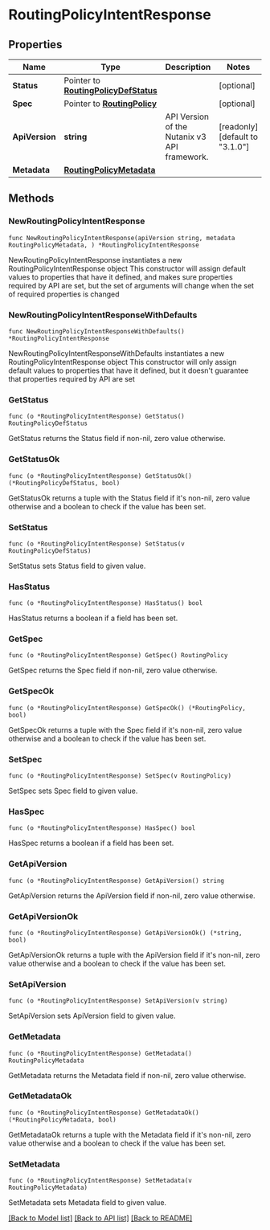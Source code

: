 # RoutingPolicyIntentResponse

## Properties

Name | Type | Description | Notes
------------ | ------------- | ------------- | -------------
**Status** | Pointer to [**RoutingPolicyDefStatus**](RoutingPolicyDefStatus.md) |  | [optional] 
**Spec** | Pointer to [**RoutingPolicy**](RoutingPolicy.md) |  | [optional] 
**ApiVersion** | **string** | API Version of the Nutanix v3 API framework. | [readonly] [default to "3.1.0"]
**Metadata** | [**RoutingPolicyMetadata**](RoutingPolicyMetadata.md) |  | 

## Methods

### NewRoutingPolicyIntentResponse

`func NewRoutingPolicyIntentResponse(apiVersion string, metadata RoutingPolicyMetadata, ) *RoutingPolicyIntentResponse`

NewRoutingPolicyIntentResponse instantiates a new RoutingPolicyIntentResponse object
This constructor will assign default values to properties that have it defined,
and makes sure properties required by API are set, but the set of arguments
will change when the set of required properties is changed

### NewRoutingPolicyIntentResponseWithDefaults

`func NewRoutingPolicyIntentResponseWithDefaults() *RoutingPolicyIntentResponse`

NewRoutingPolicyIntentResponseWithDefaults instantiates a new RoutingPolicyIntentResponse object
This constructor will only assign default values to properties that have it defined,
but it doesn't guarantee that properties required by API are set

### GetStatus

`func (o *RoutingPolicyIntentResponse) GetStatus() RoutingPolicyDefStatus`

GetStatus returns the Status field if non-nil, zero value otherwise.

### GetStatusOk

`func (o *RoutingPolicyIntentResponse) GetStatusOk() (*RoutingPolicyDefStatus, bool)`

GetStatusOk returns a tuple with the Status field if it's non-nil, zero value otherwise
and a boolean to check if the value has been set.

### SetStatus

`func (o *RoutingPolicyIntentResponse) SetStatus(v RoutingPolicyDefStatus)`

SetStatus sets Status field to given value.

### HasStatus

`func (o *RoutingPolicyIntentResponse) HasStatus() bool`

HasStatus returns a boolean if a field has been set.

### GetSpec

`func (o *RoutingPolicyIntentResponse) GetSpec() RoutingPolicy`

GetSpec returns the Spec field if non-nil, zero value otherwise.

### GetSpecOk

`func (o *RoutingPolicyIntentResponse) GetSpecOk() (*RoutingPolicy, bool)`

GetSpecOk returns a tuple with the Spec field if it's non-nil, zero value otherwise
and a boolean to check if the value has been set.

### SetSpec

`func (o *RoutingPolicyIntentResponse) SetSpec(v RoutingPolicy)`

SetSpec sets Spec field to given value.

### HasSpec

`func (o *RoutingPolicyIntentResponse) HasSpec() bool`

HasSpec returns a boolean if a field has been set.

### GetApiVersion

`func (o *RoutingPolicyIntentResponse) GetApiVersion() string`

GetApiVersion returns the ApiVersion field if non-nil, zero value otherwise.

### GetApiVersionOk

`func (o *RoutingPolicyIntentResponse) GetApiVersionOk() (*string, bool)`

GetApiVersionOk returns a tuple with the ApiVersion field if it's non-nil, zero value otherwise
and a boolean to check if the value has been set.

### SetApiVersion

`func (o *RoutingPolicyIntentResponse) SetApiVersion(v string)`

SetApiVersion sets ApiVersion field to given value.


### GetMetadata

`func (o *RoutingPolicyIntentResponse) GetMetadata() RoutingPolicyMetadata`

GetMetadata returns the Metadata field if non-nil, zero value otherwise.

### GetMetadataOk

`func (o *RoutingPolicyIntentResponse) GetMetadataOk() (*RoutingPolicyMetadata, bool)`

GetMetadataOk returns a tuple with the Metadata field if it's non-nil, zero value otherwise
and a boolean to check if the value has been set.

### SetMetadata

`func (o *RoutingPolicyIntentResponse) SetMetadata(v RoutingPolicyMetadata)`

SetMetadata sets Metadata field to given value.



[[Back to Model list]](../README.md#documentation-for-models) [[Back to API list]](../README.md#documentation-for-api-endpoints) [[Back to README]](../README.md)


